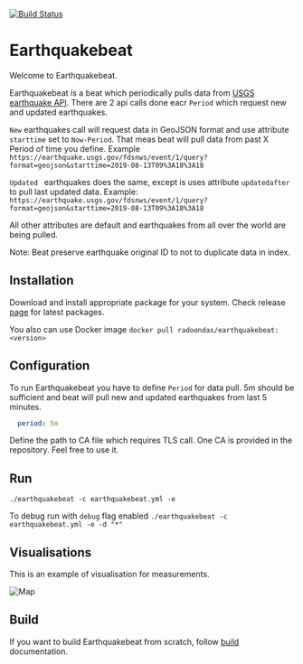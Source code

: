 [![Build Status](https://travis-ci.org/radoondas/earthquakebeat.svg?branch=master)](https://travis-ci.org/radoondas/earthquakebeat)

# Earthquakebeat

Welcome to Earthquakebeat.

Earthquakebeat is a beat which periodically pulls data from [USGS earthquake API](https://earthquake.usgs.gov/fdsnws/event/1/). There are 2 api calls done eacr `Period` which request new and updated earthquakes. 

`New` earthquakes call will request data in GeoJSON format and use attribute `starttime` set to `Now-Period`. That meas beat will pull data from past X Period of time you define.
Example `https://earthquake.usgs.gov/fdsnws/event/1/query?format=geojson&starttime=2019-08-13T09%3A18%3A18
`   

`Updated ` earthquakes does the same, except is uses attribute `updatedafter` to pull last updated data. 
Example: `https://earthquake.usgs.gov/fdsnws/event/1/query?format=geojson&starttime=2019-08-13T09%3A18%3A18`

All other attributes are default and earthquakes from all over the world are being pulled.

Note: Beat preserve earthquake original ID to not to duplicate data in index.


## Installation
Download and install appropriate package for your system. Check release [page](https://github.com/radoondas/earthquakebeat/releases) for latest packages.

You also can use Docker image `docker pull radoondas/earthquakebeat:<version>`


## Configuration

To run Earthquakebeat you have to define `Period` for data pull. 5m should be sufficient and beat will pull new and updated earthquakes from last 5 minutes.

```yaml
  period: 5m
```

Define the path to CA file which requires TLS call. One CA is provided in the repository. Feel free to use it.


## Run

```
./earthquakebeat -c earthquakebeat.yml -e 
```

To debug run with `debug` flag enabled `./earthquakebeat -c earthquakebeat.yml -e -d "*"`

## Visualisations
This is an example of visualisation for measurements.

![Map](docs/images/map01.png)


## Build
If you want to build Earthquakebeat from scratch, follow [build](BUILD.md) documentation.
